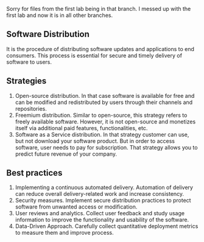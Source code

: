 Sorry for files from the first lab being in that branch. I messed up with the first lab and now it is in all other branches.
## Software Distribution

It is the procedure of distributing software updates and applications to end consumers.
This process is essential for secure and timely delivery of software to users.

## Strategies

1. Open-source distribution. In that case software is available for free and can be modified and
redistributed by users through their channels and repositories.
2. Freemium distribution. Similar to open-source, this strategy refers to freely available software.
However, it is not open-source and monetizes itself via additional paid features, functionalities, etc.
3. Software as a Service distribution. In that strategy customer can use, but not download your software product.
But in order to access software, user needs to pay for subscription. That strategy allows you to predict future revenue
of your company.

## Best practices

1. Implementing a continuous automated delivery. Automation of delivery can reduce overall
delivery-related work and increase consistency.
2. Security measures. Implement secure distribution practices to protect software from unwanted access or modification.
3. User reviews and analytics. Collect user feedback and study usage information to improve the functionality and usability of the software.
4. Data-Driven Approach. Carefully collect quantitative deployment metrics to measure them and improve process.